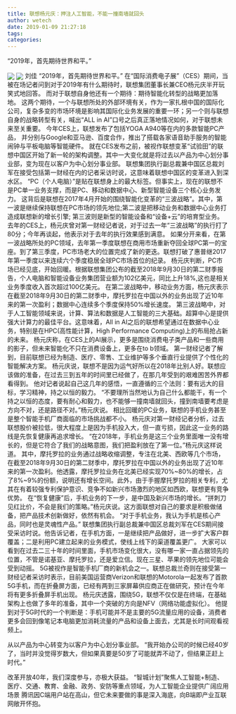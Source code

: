 ```yaml
---
title: 联想杨元庆：押注人工智能，不能一撞南墙就回头
author: wetech
date: 2019-01-09 21:27:18
tags: 
categories: 
---
```

“2019年，首先期待世界和平。”
<!-- more -->
<img align="center" border="0" src="https://imgcdn.yicai.com/uppics/images/2019/01/b3dfcc70e491f9894ab19eb3d907e72b.jpg" />
<img align="center" border="0" src="https://imgcdn.yicai.com/uppics/images/2019/01/9511f7fc202656444eff8c95cb84f04f.jpg" />
刘佳
“2019年，首先期待世界和平。”
在“国际消费电子展”（CES）期间，当被在场记者问到对于2019年有什么期待时，联想集团董事长兼CEO杨元庆半开玩笑式地回答。
而对于联想自身他还有一个期待：期待智能化转型的战略更加落地。
这两个期待，一个与联想所处的外部环境有关，作为一家扎根中国的国际化公司，复杂多变的市场环境是影响其国际化业务发展的重要一环；另一个则与联想自身的战略转型有关，喊出“ALL in AI”口号之后真正落地情况如何，对于联想未来至关重要。
今年CES上，联想发布了包括YOGA A940等在内的多款智能PC产品， 并分别与Google和亚马逊、百度合作，推出了搭载各家语音助手服务的智能闹钟与平板电脑等智能硬件。
就在CES发布之前，被视作联想变革“试验田”的联想中国区开始了新一轮的架构调整。其中一大变化就是将过去以产品为中心划分事业部，变为现在以客户为中心划分事业部。
联想集团执行副总裁兼中国区总裁刘军在接受包括第一财经在内的记者采访时说，这意味着联想中国区的变革进入到深水区。
“PC（个人电脑）”是贴在联想身上的最大标签。但事实上，现在的联想不是PC单一业务支撑，而是PC、移动和数据中心、新型智能设备三个核心业务发力。
这背后是联想在2017年4月开始的围绕智能化变革的“三波战略”。其中，第一波是继续保持联想在PC市场的领先地位;第二波是把移动业务和数据中心业务打造成联想新的增长引擎; 第三波则是新型的智能设备和“设备+云”的培育型业务。
去年的CES上，杨元庆曾对第一财经记者说，对于过去一年“三波战略”的执行打了80分；今年再谈起，他表示对于去年的执行效果感到满意。
如果分开来看，在第一波战略所处的PC领域，去年第一季度联想在商用市场重新夺回全球PC第一的宝座。到了第三季度，PC市场老大的位置完成了新的更迭。联想打破了惠普继2017年第一季度以来连续六个季度稳居全球PC市场首位的纪录。
杨元庆判断，PC市场已经见底，开始回暖。根据联想集团公布的截至2018年9月30日的第二财季报告，个人电脑和智能设备业务集团营业额为102亿美元，同比上升18%,这也是相关业务季度收入首次超过100亿美元。
在第二波战略中，移动业务方面，杨元庆表示在截至2018年9月30日的第二财季中，摩托罗拉在中国以外的业务出现了近10年来的第一次盈利；数据中心连续多个季度保持50%增长速度。
第三波战略中，对于人工智能领域来说，计算、算法和数据是人工智能的三大基础。超算中心是提供强大计算力的最佳平台。这意味着，All in AI之后的联想希望通过在数据中心业务，特别是在HPC(高性能计算，High Performance Computing)上的布局抢占新的未来。
杨元庆称，在CES上的AI展示，更多是围绕消费电子类产品和一些商用的影子，但未来智能化不只在消费设备上，更多在to b领域。
第一财经记者了解到，目前联想已经为制造、医疗、零售、工业维护等多个垂直行业提供了个性化的智能解决方案。
杨元庆说，联想不是因为运气好所以在2018年比别人好。联想应该做的准备，在过去三到五年的时间里已经做了，在那几年受到的艰难困苦外界都看得到。
他对记者说起自己这几年的感悟，一直遵循的三个法则：要有远大的目标，学习精神，持之以恒的毅力。
“不要理所当然地认为自己什么都能干，有一个持之以恒的态度，要有耐心和毅力，也不能够一撞南墙就回头，撞到南墙要考虑是方向不对，还是路径不对。”杨元庆说。
相比回暖的PC业务，联想的手机业务甚至是整个智能手机厂商面临的市场挑战都不小。
杨元庆对第一财经记者分析，过去联想股价被拉低，很大程度上是因为手机投入大，但一直亏损，因此这一业务的路线是先恢复健康再追求增长。
“在2018年，手机业务是这三个业务里面唯一没有增长的，但是它符合了我们的战略意图，我们把盈利放在了第一位。”杨元庆这样说道。
其中，摩托罗拉的业务通过战略收缩调整，专注在北美、西欧等几个市场，在截至2018年9月30日的第二财季中，摩托罗拉在中国以外的业务出现了近10年来的第一次盈利。他透露，摩托罗拉业务在北美已经实现70%~80%的增长，占了8%~9%的份额，说明还有增长空间。此外，由于手握摩托罗拉的相关专利，尤其在有着较强专利保护意识、竞争不如新兴市场激烈的地区如西欧，联想更有竞争优势。
在“恢复健康”后，手机业务的下一步，是中国及新兴市场的增长。“拼刺刀见红比价，不会是我们的策略。”杨元庆说。这方面联想对自己的要求是积极做储备，把产品技术创新做好，依然有机会。
“对于手机业务，我认为手机是核心产品，同时也是灵魂性产品。” 联想集团执行副总裁兼中国区总裁刘军在CES期间接受采访时说。他告诉记者，在手机方面，一是继续把产品做好，进一步扩大客户群覆盖；二是利用PC建立起来的业务模式，使线上线下的渠道覆盖更广。
大家可以看到在过去二三十年的时间里面，手机市场变化很大，没有哪一家一直占据领先的位置，不管是诺基亚、摩托罗拉，还是爱立信。现在三星、苹果的领先地位可能会受到动摇。
5G被视作是智能手机厂商的新机会之一。联想总裁兰奇则在接受第一财经记者采访时表示，目前美国运营商Verizon和联想的Motorola一起发布了首款5G手机，而在折叠屏方面，已经有两到三家屏幕供应商正在做研究，预计在今年将有更多折叠屏手机出现。
杨元庆透露，围绕5G，联想不仅仅是在终端，在基础架构上也做了多年的准备，其中一个突破的方向是NFV（网络功能虚拟化）。
他提到对于5G时代的一个判断是：手机可能并不是主要的5G流量应用的设备，消费者更多会回到像笔记本电脑更加消耗流量的产品和设备上面去，尤其是长时间观看视频上。
 
 
从以产品为中心转变为以客户为中心划分事业部。
“我开始办公司的时候已经40岁了，当时并没觉得岁数大，但如果真要是50岁了可能就弄不动了，但结果正赶上时代。”
改革开放40年，我们深度参与，亦极大获益。
“智城计划”聚焦人工智能+制造、医疗、交通、教育、金融、政务、安防等重点领域，为人工智能企业提供广阔应用场景
腾讯因C端用户站在高山，但它未来要做的事是深入海底，向B端即产业互联网敞开怀抱。
